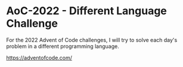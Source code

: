# AoC-2022 - Different Language Challenge
For the 2022 Advent of Code challenges, I will try to solve each day's problem in a different programming language.

https://adventofcode.com/
